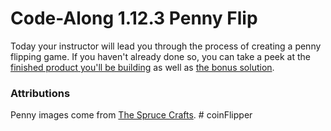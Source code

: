 # Code-Along 1.12.3 Penny Flip

Today your instructor will lead you through the process of creating a penny flipping game. If you haven't already done so, you can take a peek at the [finished product you'll be building](https://hackerusa-ce.github.io/code-along-1.12.3-penny-flip/) as well as [the bonus solution](https://hackerusa-ce.github.io/code-along-1.12.3-penny-flip/bonus.html).

### Attributions

Penny images come from [The Spruce Crafts](https://www.thesprucecrafts.com/describe-coins-to-collectors-768487). #   c o i n F l i p p e r  
 